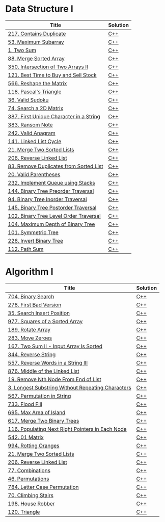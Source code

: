 # Data Structure I

| Title                                                                                                        | Solution                                                      |
| ------------------------------------------------------------------------------------------------------------ | ------------------------------------------------------------- |
| [217. Contains Duplicate](https://leetcode.com/problems/contains-duplicate/)                                 | [C++](./DataStructureI/217.ContainsDuplicate.cpp)             |
| [53. Maximum Subarray](https://leetcode.com/problems/maximum-subarray/)                                      | [C++](./DataStructureI/53.MaximumSubarray.cpp)                |
| [1. Two Sum](https://leetcode.com/problems/two-sum/)                                                         | [C++](./DataStructureI/1.TwoSum.cpp)                          |
| [88. Merge Sorted Array](https://leetcode.com/problems/merge-sorted-array/)                                  | [C++](./DataStructureI/88.MergeSortedArray.cpp)               |
| [350. Intersection of Two Arrays II](https://leetcode.com/problems/intersection-of-two-arrays-ii/)           | [C++](./DataStructureI/350.IntersectionfTwoArraysII.cpp)      |
| [121. Best Time to Buy and Sell Stock](https://leetcode.com/problems/best-time-to-buy-and-sell-stock/)       | [C++](./DataStructureI/121.BestTimetoBuyandSellStock.cpp)     |
| [566. Reshape the Matrix](https://leetcode.com/problems/reshape-the-matrix/)                                 | [C++](./DataStructureI/566.ReshapetheMatrix.cpp)              |
| [118. Pascal's Triangle](https://leetcode.com/problems/pascals-triangle/)                                    | [C++](./DataStructureI/118.Pascal'sTriangle.cpp)              |
| [36. Valid Sudoku](https://leetcode.com/problems/valid-sudoku/)                                              | [C++](./DataStructureI/36.ValidSudoku.cpp)                    |
| [74. Search a 2D Matrix](https://leetcode.com/problems/search-a-2d-matrix/)                                  | [C++](./DataStructureI/74.Searcha2DMatrix.cpp)                |
| [387. First Unique Character in a String](https://leetcode.com/problems/first-unique-character-in-a-string/) | [C++](./DataStructureI/387.FirstUniqueCharacterinaString.cpp) |
| [383. Ransom Note](https://leetcode.com/problems/ransom-note/)                                               | [C++](./DataStructureI/383.RansomNote.cpp)                    |
| [242. Valid Anagram](https://leetcode.com/problems/valid-anagram/)                                           | [C++](./DataStructureI/242.ValidAnagram.cpp)                  |
| [141. Linked List Cycle](https://leetcode.com/problems/linked-list-cycle/)                                   | [C++](./DataStructureI/141.LinkedListCycle.cpp)               |
| [21. Merge Two Sorted Lists](https://leetcode.com/problems/merge-two-sorted-lists/)                          | [C++](./DataStructureI/21.MergeTwoSortedLists.cpp)            |
| [206. Reverse Linked List](https://leetcode.com/problems/reverse-linked-list/)                               | [C++](./DataStructureI/206.ReverseLinkedList.cpp)             |
| [83. Remove Duplicates from Sorted List](https://leetcode.com/problems/remove-duplicates-from-sorted-list/)  | [C++](./DataStructureI/83.RemoveDuplicatesfromSortedList.cpp) |
| [20. Valid Parentheses](https://leetcode.com/problems/valid-parentheses/)                                    | [C++](./DataStructureI/20.ValidParentheses.cpp)               |
| [232. Implement Queue using Stacks](https://leetcode.com/problems/implement-queue-using-stacks/)             | [C++](./DataStructureI/232.ImplementQueueusingStacks.cpp)     |
| [144. Binary Tree Preorder Traversal](https://leetcode.com/problems/binary-tree-preorder-traversal/)         | [C++](./DataStructureI/144.BinaryTreePreorderTraversal.cpp)   |
| [94. Binary Tree Inorder Traversal](https://leetcode.com/problems/binary-tree-inorder-traversal/)            | [C++](./DataStructureI/94.BinaryTreeInorderTraversal.cpp)     |
| [145. Binary Tree Postorder Traversal](https://leetcode.com/problems/binary-tree-postorder-traversal/)       | [C++](./DataStructureI/144.BinaryTreePreorderTraversal.cpp)   |
| [102. Binary Tree Level Order Traversal](https://leetcode.com/problems/binary-tree-level-order-traversal/)   | [C++](./DataStructureI/102.BinaryTreeLevelOrderTraversal.cpp) |
| [104. Maximum Depth of Binary Tree](https://leetcode.com/problems/maximum-depth-of-binary-tree/)             | [C++](./DataStructureI/104.MaximumDepthofBinaryTree.cpp)      |
| [101. Symmetric Tree](https://leetcode.com/problems/symmetric-tree/)                                         | [C++](./DataStructureI/101.SymmetricTree.cpp)                 |
| [226. Invert Binary Tree](https://leetcode.com/problems/invert-binary-tree/)                                 | [C++](./DataStructureI/226.InvertBinaryTree.cpp)              |
| [112. Path Sum](https://leetcode.com/problems/path-sum/)                                                     | [C++](./DataStructureI/112.PathSum.cpp)                       |

# Algorithm I

| Title                                                                                                                              | Solution                                                             |
| ---------------------------------------------------------------------------------------------------------------------------------- | -------------------------------------------------------------------- |
| [704. Binary Search](https://leetcode.com/problems/binary-search/)                                                                 | [C++](./AlgorithmI/704.BinarySearch.cpp)                             |
| [278. First Bad Version](https://leetcode.com/problems/first-bad-version/)                                                         | [C++](./AlgorithmI/278.FirstBadVersion.cpp)                          |
| [35. Search Insert Position](https://leetcode.com/problems/search-insert-position/)                                                | [C++](./AlgorithmI/35.SearchInsertPosition.cpp)                      |
| [977. Squares of a Sorted Array](https://leetcode.com/problems/squares-of-a-sorted-array/)                                         | [C++](./AlgorithmI/977.SquaresofaSortedArray.cpp)                    |
| [189. Rotate Array](https://leetcode.com/problems/rotate-array/)                                                                   | [C++](./AlgorithmI/189.RotateArray.cpp)                              |
| [283. Move Zeroes](https://leetcode.com/problems/move-zeroes/)                                                                     | [C++](./AlgorithmI/283.MoveZeroes.cpp)                               |
| [167. Two Sum II - Input Array Is Sorted](https://leetcode.com/problems/two-sum-ii-input-array-is-sorted/)                         | [C++](./AlgorithmI/167.TwoSumII-InputArrayIsSorted.cpp)              |
| [344. Reverse String](https://leetcode.com/problems/reverse-string/)                                                               | [C++](./AlgorithmI/344.ReverseString.cpp)                            |
| [557. Reverse Words in a String III](https://leetcode.com/problems/reverse-words-in-a-string-iii/)                                 | [C++](./AlgorithmI/557.ReverseWordsinaStringIII.cpp)                 |
| [876. Middle of the Linked List](https://leetcode.com/problems/middle-of-the-linked-list/)                                         | [C++](./AlgorithmI/876.MiddleoftheLinkedList.cpp)                    |
| [19. Remove Nth Node From End of List](https://leetcode.com/problems/remove-nth-node-from-end-of-list/)                            | [C++](./AlgorithmI/19.RemoveNthNodeFromEndofList.cpp)                |
| [3. Longest Substring Without Repeating Characters](https://leetcode.com/problems/longest-substring-without-repeating-characters/) | [C++](./AlgorithmI/3.LongestSubstringWithoutRepeatingCharacters.cpp) |
| [567. Permutation in String](https://leetcode.com/problems/permutation-in-string/)                                                 | [C++](./AlgorithmI/567.PermutationinString.cpp)                      |
| [733. Flood Fill](https://leetcode.com/problems/flood-fill/)                                                                       | [C++](./AlgorithmI/733.FloodFill.cpp)                                |
| [695. Max Area of Island](https://leetcode.com/problems/max-area-of-island/)                                                       | [C++](./AlgorithmI/695.MaxAreaofIsland.cpp)                          |
| [617. Merge Two Binary Trees](https://leetcode.com/problems/merge-two-binary-trees/)                                               | [C++](./AlgorithmI/617.MergeTwoBinaryTrees.cpp)                      |
| [116. Populating Next Right Pointers in Each Node](https://leetcode.com/problems/populating-next-right-pointers-in-each-node/)     | [C++](./AlgorithmI/116.PopulatingNextRightPointersinEachNode.cpp)    |
| [542. 01 Matrix](https://leetcode.com/problems/01-matrix/)                                                                         | [C++](./AlgorithmI/542.01Matrix.cpp)                                 |
| [994. Rotting Oranges](https://leetcode.com/problems/rotting-oranges/)                                                             | [C++](./AlgorithmI/994.RottingOranges.cpp)                           |
| [21. Merge Two Sorted Lists](https://leetcode.com/problems/merge-two-sorted-lists/)                                                | [C++](./AlgorithmI/21.MergeTwoSortedLists.cpp)                       |
| [206. Reverse Linked List](https://leetcode.com/problems/reverse-linked-list/)                                                     | [C++](./AlgorithmI/206.ReverseLinkedList.cpp)                        |
| [77. Combinations](https://leetcode.com/problems/combinations/)                                                                    | [C++](./AlgorithmI/77.Combinations.cpp)                              |
| [46. Permutations](https://leetcode.com/problems/permutations/)                                                                    | [C++](./AlgorithmI/46.Permutations.cpp)                              |
| [784. Letter Case Permutation](https://leetcode.com/problems/letter-case-permutation/)                                             | [C++](./AlgorithmI/784.LetterCasePermutation.cpp)                    |
| [70. Climbing Stairs](https://leetcode.com/problems/climbing-stairs/)                                                              | [C++](./AlgorithmI/70.ClimbingStairs.cpp)                            |
| [198. House Robber](https://leetcode.com/problems/house-robber/)                                                                   | [C++](./AlgorithmI/198.HouseRobber.cpp)                              |
| [120. Triangle](https://leetcode.com/problems/triangle/)                                                                           | [C++](./AlgorithmI/120.Triangle.cpp)                                 |
